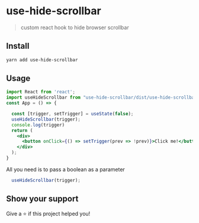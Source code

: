 # use-hide-scrollbar
>custom react hook to hide browser scrollbar
 
## Install

```sh
yarn add use-hide-scrollbar
```

## Usage

```jsx
import React from 'react';
import useHideScrollbar from "use-hide-scrollbar/dist/use-hide-scrollbar";
const App = () => {

  const [trigger, setTrigger] = useState(false);
  useHideScrollbar(trigger);
  console.log(trigger)
  return (
    <div>
      <button onClick={() => setTrigger(prev => !prev)}>Click me!</button>
    </div>
  );
}
```
All you need is to pass a boolean as a parameter

```js
  useHideScrollbar(trigger);
```

## Show your support

Give a ⭐️ if this project helped you!